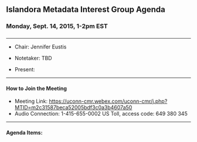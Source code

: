 ## Islandora Metadata Interest Group Agenda
### Monday, Sept. 14, 2015, 1-2pm EST
### 
---
* Chair: Jennifer Eustis
* Notetaker:  TBD

* Present: 
---

#### How to Join the Meeting  
* Meeting Link: https://uconn-cmr.webex.com/uconn-cmr/j.php?MTID=m2c31587beca52005bdf3c0a3b4607a50
* Audio Connection: 1-415-655-0002 US Toll, access code: 649 380 345
---

#### Agenda Items:
